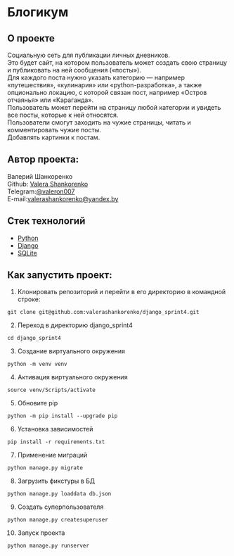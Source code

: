 # Блогикум

## О проекте

Социальную сеть для публикации личных дневников.  
Это будет сайт, на котором пользователь может создать свою страницу и публиковать на ней сообщения («посты»).  
Для каждого поста нужно указать категорию — например «путешествия», «кулинария» или «python-разработка», а также опционально локацию, с которой связан пост, например «Остров отчаянья» или «Караганда».  
Пользователь может перейти на страницу любой категории и увидеть все посты, которые к ней относятся.  
Пользователи смогут заходить на чужие страницы, читать и комментировать чужие посты.  
Добавлять картинки к постам.

## Автор проекта:
Валерий Шанкоренко<br/>
Github: [Valera Shankorenko](https://github.com/valerashankorenko)<br/>
Telegram:[@valeron007](https://t.me/valeron007)<br/>
E-mail:valerashankorenko@yandex.by<br/>

## Стек технологий
- [Python](https://www.python.org/)
- [Django](https://www.djangoproject.com/)
- [SQLite](https://www.sqlite.org/)

## Как запустить проект:
1. Клонировать репозиторий и перейти в его директорию в командной строке:
```shell
git clone git@github.com:valerashankorenko/django_sprint4.git
```
2. Переход в директорию django_sprint4
```shell
cd django_sprint4
```
3. Создание виртуального окружения
```shell
python -m venv venv
```
4. Активация виртуального окружения
```shell
source venv/Scripts/activate
```
5. Обновите pip
```shell
python -m pip install --upgrade pip
```
6. Установка зависимостей
```shell
pip install -r requirements.txt
```
7. Применение миграций
```shell
python manage.py migrate
```
8. Загрузить фикстуры в БД
```shell
python manage.py loaddata db.json
```
9. Создать суперпользователя
```shell
python manage.py createsuperuser
```
10. Запуск проекта
```shell
python manage.py runserver
```
